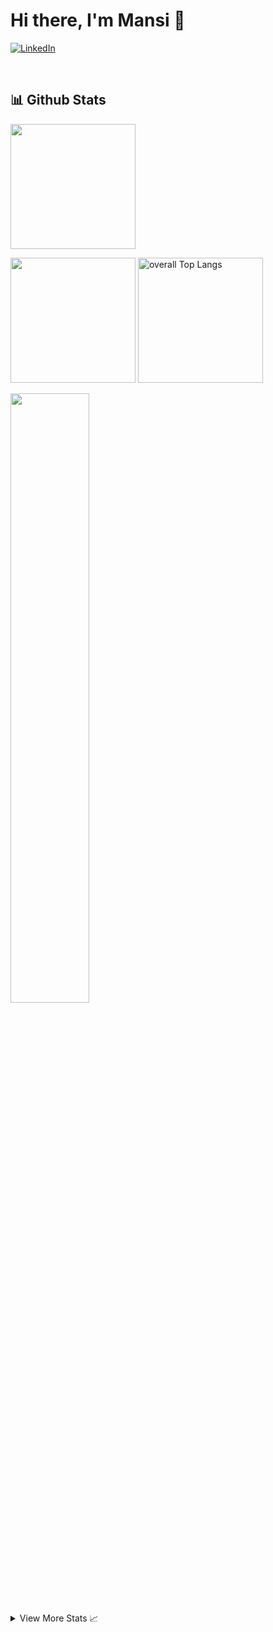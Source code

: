 <!--
**Mri1662/Mri1662** is a ✨ _special_ ✨ repository because its `README.md` (this file) appears on your GitHub profile.

Here are some ideas to get you started:

- 🔭 I’m currently working on ...
- 🌱 I’m currently learning ...
- 👯 I’m looking to collaborate on ...
- 🤔 I’m looking for help with ...
- 💬 Ask me about ...
- 📫 How to reach me: ...
- 😄 Pronouns: ...
- ⚡ Fun fact: ...
-->

# Hi there, I'm Mansi 👋 

<p align="left">
  <a href="https://www.linkedin.com/in/mansi-italiya-8627a71b0/">
      <img src="https://img.shields.io/badge/LinkedIn-0077B5?style=for-the-badge&logo=linkedin&logoColor=white" alt="LinkedIn">
  </a>
</p>

<br/>

## 📊 Github Stats

<img height="200px" src="https://github-readme-stats-sigma-five.vercel.app/api?username=mri1662&show_icons=true&theme=react&hide_border=true">


<p>
   <img height="200px" src="https://github-readme-stats-sigma-five.vercel.app/api?username=mri1662&show_icons=true&theme=react&hide_border=true">
   <img height="200px" src="https://github-readme-stats-sigma-five.vercel.app/api/top-langs/?username=mri1662&langs_count=6&theme=react&layout=compact&hide_border=true" alt="overall Top Langs " />
</p>

 <img width="50%" src="https://github-readme-streak-stats.herokuapp.com/?user=mri1662&theme=react&hide_border=true" />


<!--
Previous Themes
  1. gruvbox
  2. holi-theme (doesn't work for img tags stats)
  3. tokyonight
-->

<details>
  <summary> View More Stats 📈</summary>
  <div>
    <samp>
       <br>
       <p>
         <img width="30%" src="https://github-profile-summary-cards.vercel.app/api/cards/repos-per-language?username=mri1662&theme=react&layout=compact&hide_border=true" alt="Top Langs by repo" />  
         <img width="30%" src="https://github-profile-summary-cards.vercel.app/api/cards/most-commit-language?username=mri1662&theme=react&layout=compact&hide_border=true" alt="Top Langs by commit" />
      </p>
    </samp>
  </div>
</details>
